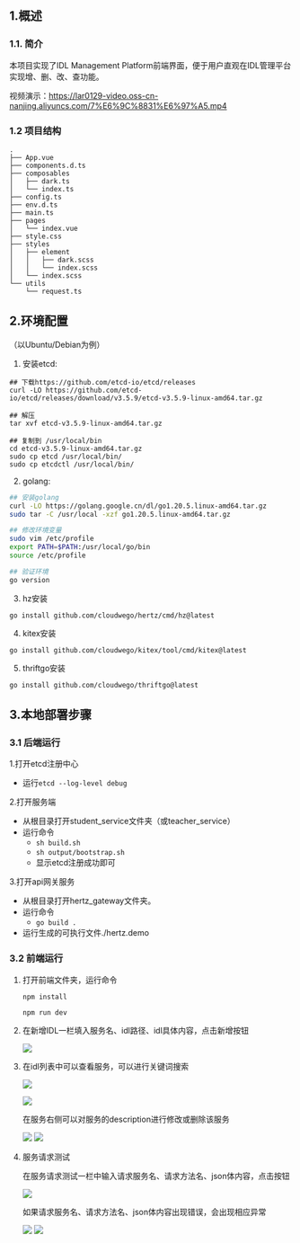## 1.概述

### 1.1. 简介

本项目实现了IDL Management Platform前端界面，便于用户直观在IDL管理平台实现增、删、改、查功能。

视频演示：https://lar0129-video.oss-cn-nanjing.aliyuncs.com/7%E6%9C%8831%E6%97%A5.mp4

### 1.2 项目结构

```shell
.
├── App.vue
├── components.d.ts
├── composables
│   ├── dark.ts
│   └── index.ts
├── config.ts
├── env.d.ts
├── main.ts
├── pages
│   └── index.vue
├── style.css
├── styles
│   ├── element
│   │   ├── dark.scss
│   │   └── index.scss
│   └── index.scss
└── utils
    └── request.ts
```



## 2.环境配置

（以Ubuntu/Debian为例）

1.  安装etcd:

```shell
## 下载https://github.com/etcd-io/etcd/releases
curl -LO https://github.com/etcd-io/etcd/releases/download/v3.5.9/etcd-v3.5.9-linux-amd64.tar.gz

## 解压
tar xvf etcd-v3.5.9-linux-amd64.tar.gz

## 复制到 /usr/local/bin
cd etcd-v3.5.9-linux-amd64.tar.gz
sudo cp etcd /usr/local/bin/
sudo cp etcdctl /usr/local/bin/
```

2. golang:

```sh
## 安装golang
curl -LO https://golang.google.cn/dl/go1.20.5.linux-amd64.tar.gz
sudo tar -C /usr/local -xzf go1.20.5.linux-amd64.tar.gz

## 修改环境变量
sudo vim /etc/profile
export PATH=$PATH:/usr/local/go/bin
source /etc/profile

## 验证环境
go version
```

3. hz安装

```
go install github.com/cloudwego/hertz/cmd/hz@latest
```

4. kitex安装

```
go install github.com/cloudwego/kitex/tool/cmd/kitex@latest
```

5. thriftgo安装

```
go install github.com/cloudwego/thriftgo@latest
```



## 3.本地部署步骤

### 3.1 后端运行

1.打开etcd注册中心

* 运行`etcd --log-level debug`

2.打开服务端 

* 从根目录打开student_service文件夹（或teacher_service）
* 运行命令
  * `sh build.sh`
  * `sh output/bootstrap.sh`
  * 显示etcd注册成功即可

3.打开api网关服务

* 从根目录打开hertz_gateway文件夹。
* 运行命令
  * `go build .`
* 运行生成的可执行文件./hertz.demo

### 3.2 前端运行

1. 打开前端文件夹，运行命令

   `npm install`

   `npm run dev`

2. 在新增IDL一栏填入服务名、idl路径、idl具体内容，点击新增按钮

   ![](https://hackmd.io/_uploads/H1BzKyBsh.png)


3. 在idl列表中可以查看服务，可以进行关键词搜索

   ![](https://hackmd.io/_uploads/ry1mY1rs2.png)

   ![](https://hackmd.io/_uploads/HynmFyHi3.png)


   在服务右侧可以对服务的description进行修改或删除该服务

   ![](https://hackmd.io/_uploads/rkhVYyHo2.png)
   ![](https://hackmd.io/_uploads/SJOrFkHsh.png)


4. 服务请求测试

   在服务请求测试一栏中输入请求服务名、请求方法名、json体内容，点击按钮

   ![](https://hackmd.io/_uploads/r118FJHsn.png)


   如果请求服务名、请求方法名、json体内容出现错误，会出现相应异常

   ![](https://hackmd.io/_uploads/BJSIt1Hs2.png)
   ![](https://hackmd.io/_uploads/Sy-DFyHi3.png)


